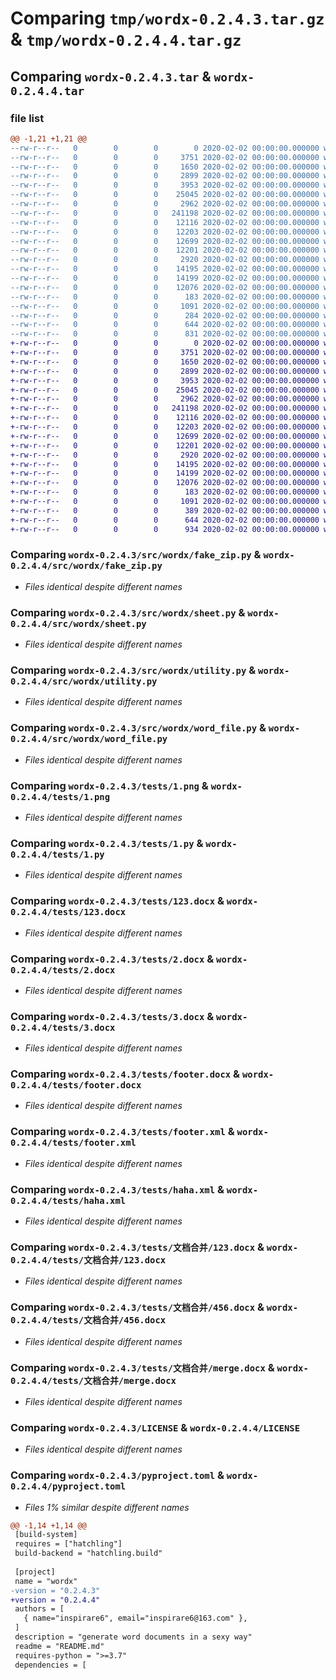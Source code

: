 # Comparing `tmp/wordx-0.2.4.3.tar.gz` & `tmp/wordx-0.2.4.4.tar.gz`

## Comparing `wordx-0.2.4.3.tar` & `wordx-0.2.4.4.tar`

### file list

```diff
@@ -1,21 +1,21 @@
--rw-r--r--   0        0        0        0 2020-02-02 00:00:00.000000 wordx-0.2.4.3/src/wordx/__init__.py
--rw-r--r--   0        0        0     3751 2020-02-02 00:00:00.000000 wordx-0.2.4.3/src/wordx/fake_zip.py
--rw-r--r--   0        0        0     1650 2020-02-02 00:00:00.000000 wordx-0.2.4.3/src/wordx/sheet.py
--rw-r--r--   0        0        0     2899 2020-02-02 00:00:00.000000 wordx-0.2.4.3/src/wordx/utility.py
--rw-r--r--   0        0        0     3953 2020-02-02 00:00:00.000000 wordx-0.2.4.3/src/wordx/word_file.py
--rw-r--r--   0        0        0    25045 2020-02-02 00:00:00.000000 wordx-0.2.4.3/tests/1.png
--rw-r--r--   0        0        0     2962 2020-02-02 00:00:00.000000 wordx-0.2.4.3/tests/1.py
--rw-r--r--   0        0        0   241198 2020-02-02 00:00:00.000000 wordx-0.2.4.3/tests/123.docx
--rw-r--r--   0        0        0    12116 2020-02-02 00:00:00.000000 wordx-0.2.4.3/tests/2.docx
--rw-r--r--   0        0        0    12203 2020-02-02 00:00:00.000000 wordx-0.2.4.3/tests/3.docx
--rw-r--r--   0        0        0    12699 2020-02-02 00:00:00.000000 wordx-0.2.4.3/tests/footer.docx
--rw-r--r--   0        0        0    12201 2020-02-02 00:00:00.000000 wordx-0.2.4.3/tests/footer.xml
--rw-r--r--   0        0        0     2920 2020-02-02 00:00:00.000000 wordx-0.2.4.3/tests/haha.xml
--rw-r--r--   0        0        0    14195 2020-02-02 00:00:00.000000 wordx-0.2.4.3/tests/文档合并/123.docx
--rw-r--r--   0        0        0    14199 2020-02-02 00:00:00.000000 wordx-0.2.4.3/tests/文档合并/456.docx
--rw-r--r--   0        0        0    12076 2020-02-02 00:00:00.000000 wordx-0.2.4.3/tests/文档合并/merge.docx
--rw-r--r--   0        0        0      183 2020-02-02 00:00:00.000000 wordx-0.2.4.3/tests/文档合并/merge.py
--rw-r--r--   0        0        0     1091 2020-02-02 00:00:00.000000 wordx-0.2.4.3/LICENSE
--rw-r--r--   0        0        0      284 2020-02-02 00:00:00.000000 wordx-0.2.4.3/README.md
--rw-r--r--   0        0        0      644 2020-02-02 00:00:00.000000 wordx-0.2.4.3/pyproject.toml
--rw-r--r--   0        0        0      831 2020-02-02 00:00:00.000000 wordx-0.2.4.3/PKG-INFO
+-rw-r--r--   0        0        0        0 2020-02-02 00:00:00.000000 wordx-0.2.4.4/src/wordx/__init__.py
+-rw-r--r--   0        0        0     3751 2020-02-02 00:00:00.000000 wordx-0.2.4.4/src/wordx/fake_zip.py
+-rw-r--r--   0        0        0     1650 2020-02-02 00:00:00.000000 wordx-0.2.4.4/src/wordx/sheet.py
+-rw-r--r--   0        0        0     2899 2020-02-02 00:00:00.000000 wordx-0.2.4.4/src/wordx/utility.py
+-rw-r--r--   0        0        0     3953 2020-02-02 00:00:00.000000 wordx-0.2.4.4/src/wordx/word_file.py
+-rw-r--r--   0        0        0    25045 2020-02-02 00:00:00.000000 wordx-0.2.4.4/tests/1.png
+-rw-r--r--   0        0        0     2962 2020-02-02 00:00:00.000000 wordx-0.2.4.4/tests/1.py
+-rw-r--r--   0        0        0   241198 2020-02-02 00:00:00.000000 wordx-0.2.4.4/tests/123.docx
+-rw-r--r--   0        0        0    12116 2020-02-02 00:00:00.000000 wordx-0.2.4.4/tests/2.docx
+-rw-r--r--   0        0        0    12203 2020-02-02 00:00:00.000000 wordx-0.2.4.4/tests/3.docx
+-rw-r--r--   0        0        0    12699 2020-02-02 00:00:00.000000 wordx-0.2.4.4/tests/footer.docx
+-rw-r--r--   0        0        0    12201 2020-02-02 00:00:00.000000 wordx-0.2.4.4/tests/footer.xml
+-rw-r--r--   0        0        0     2920 2020-02-02 00:00:00.000000 wordx-0.2.4.4/tests/haha.xml
+-rw-r--r--   0        0        0    14195 2020-02-02 00:00:00.000000 wordx-0.2.4.4/tests/文档合并/123.docx
+-rw-r--r--   0        0        0    14199 2020-02-02 00:00:00.000000 wordx-0.2.4.4/tests/文档合并/456.docx
+-rw-r--r--   0        0        0    12076 2020-02-02 00:00:00.000000 wordx-0.2.4.4/tests/文档合并/merge.docx
+-rw-r--r--   0        0        0      183 2020-02-02 00:00:00.000000 wordx-0.2.4.4/tests/文档合并/merge.py
+-rw-r--r--   0        0        0     1091 2020-02-02 00:00:00.000000 wordx-0.2.4.4/LICENSE
+-rw-r--r--   0        0        0      389 2020-02-02 00:00:00.000000 wordx-0.2.4.4/README.md
+-rw-r--r--   0        0        0      644 2020-02-02 00:00:00.000000 wordx-0.2.4.4/pyproject.toml
+-rw-r--r--   0        0        0      934 2020-02-02 00:00:00.000000 wordx-0.2.4.4/PKG-INFO
```

### Comparing `wordx-0.2.4.3/src/wordx/fake_zip.py` & `wordx-0.2.4.4/src/wordx/fake_zip.py`

 * *Files identical despite different names*

### Comparing `wordx-0.2.4.3/src/wordx/sheet.py` & `wordx-0.2.4.4/src/wordx/sheet.py`

 * *Files identical despite different names*

### Comparing `wordx-0.2.4.3/src/wordx/utility.py` & `wordx-0.2.4.4/src/wordx/utility.py`

 * *Files identical despite different names*

### Comparing `wordx-0.2.4.3/src/wordx/word_file.py` & `wordx-0.2.4.4/src/wordx/word_file.py`

 * *Files identical despite different names*

### Comparing `wordx-0.2.4.3/tests/1.png` & `wordx-0.2.4.4/tests/1.png`

 * *Files identical despite different names*

### Comparing `wordx-0.2.4.3/tests/1.py` & `wordx-0.2.4.4/tests/1.py`

 * *Files identical despite different names*

### Comparing `wordx-0.2.4.3/tests/123.docx` & `wordx-0.2.4.4/tests/123.docx`

 * *Files identical despite different names*

### Comparing `wordx-0.2.4.3/tests/2.docx` & `wordx-0.2.4.4/tests/2.docx`

 * *Files identical despite different names*

### Comparing `wordx-0.2.4.3/tests/3.docx` & `wordx-0.2.4.4/tests/3.docx`

 * *Files identical despite different names*

### Comparing `wordx-0.2.4.3/tests/footer.docx` & `wordx-0.2.4.4/tests/footer.docx`

 * *Files identical despite different names*

### Comparing `wordx-0.2.4.3/tests/footer.xml` & `wordx-0.2.4.4/tests/footer.xml`

 * *Files identical despite different names*

### Comparing `wordx-0.2.4.3/tests/haha.xml` & `wordx-0.2.4.4/tests/haha.xml`

 * *Files identical despite different names*

### Comparing `wordx-0.2.4.3/tests/文档合并/123.docx` & `wordx-0.2.4.4/tests/文档合并/123.docx`

 * *Files identical despite different names*

### Comparing `wordx-0.2.4.3/tests/文档合并/456.docx` & `wordx-0.2.4.4/tests/文档合并/456.docx`

 * *Files identical despite different names*

### Comparing `wordx-0.2.4.3/tests/文档合并/merge.docx` & `wordx-0.2.4.4/tests/文档合并/merge.docx`

 * *Files identical despite different names*

### Comparing `wordx-0.2.4.3/LICENSE` & `wordx-0.2.4.4/LICENSE`

 * *Files identical despite different names*

### Comparing `wordx-0.2.4.3/pyproject.toml` & `wordx-0.2.4.4/pyproject.toml`

 * *Files 1% similar despite different names*

```diff
@@ -1,14 +1,14 @@
 [build-system]
 requires = ["hatchling"]
 build-backend = "hatchling.build"
 
 [project]
 name = "wordx"
-version = "0.2.4.3"
+version = "0.2.4.4"
 authors = [
   { name="inspirare6", email="inspirare6@163.com" },
 ]
 description = "generate word documents in a sexy way"
 readme = "README.md"
 requires-python = ">=3.7"
 dependencies = [
```

